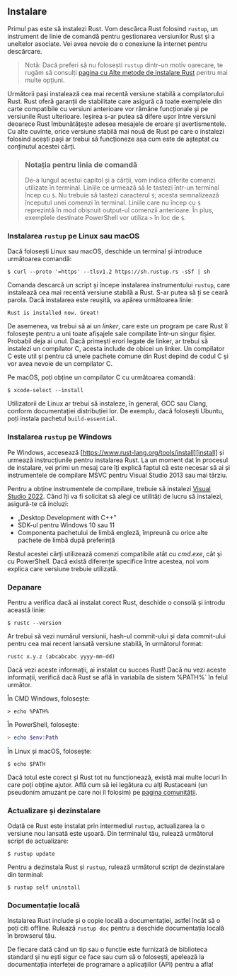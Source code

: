 ## Instalare

Primul pas este să instalezi Rust. Vom descărca Rust folosind `rustup`, un instrument de linie de comandă pentru gestionarea versiunilor Rust și a uneltelor asociate. Vei avea nevoie de o conexiune la internet pentru descărcare.

> Notă: Dacă preferi să nu folosești `rustup` dintr-un motiv oarecare, te rugăm
> să consulți [pagina cu Alte metode de instalare Rust][otherinstall] pentru
> mai multe opțiuni.

Următorii pași instalează cea mai recentă versiune stabilă a compilatorului Rust. Rust oferă garanții de stabilitate care asigură că toate exemplele din carte compatibile cu versiuni anterioare vor rămâne funcționale și pe versiunile Rust ulterioare. Ieșirea s-ar putea să difere ușor între versiuni deoarece Rust îmbunătățește adesea mesajele de eroare și avertismentele. Cu alte cuvinte, orice versiune stabilă mai nouă de Rust pe care o instalezi folosind acești pași ar trebui să funcționeze așa cum este de așteptat cu conținutul acestei cărți.

> ### Notația pentru linia de comandă
>
> De-a lungul acestui capitol și a cărții, vom indica diferite comenzi
> utilizate în terminal. Liniile ce urmează să le tastezi într-un terminal
> încep cu `$`. Nu trebuie să tastezi caracterul `$`; acesta semnalizează
> începutul unei comenzi în terminal. Liniile care nu încep cu `$` reprezintă
> în mod obișnuit output-ul comenzii anterioare. În plus, exemplele destinate
> PowerShell vor utiliza `>` în loc de `$`.

### Instalarea `rustup` pe Linux sau macOS

Dacă folosești Linux sau macOS, deschide un terminal și introduce următoarea comandă:

```console
$ curl --proto '=https' --tlsv1.2 https://sh.rustup.rs -sSf | sh
```

Comanda descarcă un script și începe instalarea instrumentului `rustup`, care instalează cea mai recentă versiune stabilă a Rust. S-ar putea să ți se ceară parola. Dacă instalarea este reușită, va apărea următoarea linie:

```text
Rust is installed now. Great!
```

De asemenea, va trebui să ai un *linker*, care este un program pe care Rust îl folosește pentru a uni toate afișajele sale compilate într-un singur fișier. Probabil deja ai unul. Dacă primești erori legate de linker, ar trebui să instalezi un compilator C, acesta include de obicei un linker. Un compilator C este util și pentru că unele pachete comune din Rust depind de codul C și vor avea nevoie de un compilator C.

Pe macOS, poți obține un compilator C cu următoarea comandă:

```console
$ xcode-select --install
```

Utilizatorii de Linux ar trebui să instaleze, în general, GCC sau Clang, conform documentației distribuției lor. De exemplu, dacă folosești Ubuntu, poți instala pachetul `build-essential`. 

### Instalarea `rustup` pe Windows

Pe Windows, accesează [https://www.rust-lang.org/tools/install][install] și urmează instrucțiunile pentru instalarea Rust. La un moment dat în procesul de instalare, vei primi un mesaj care îți explică faptul că este necesar să ai și instrumentele de compilare MSVC pentru Visual Studio 2013 sau mai târziu.

Pentru a obține instrumentele de compilare, trebuie să instalezi [Visual Studio 2022][visualstudio]. Când îți va fi solicitat să alegi ce utilități de lucru să instalezi, asigură-te că incluzi:

* „Desktop Development with C++”
* SDK-ul pentru Windows 10 sau 11
* Componenta pachetului de limbă engleză, împreună cu orice alte pachete de limbă după preferință

Restul acestei cărți utilizează comenzi compatibile atât cu *cmd.exe*, cât și cu PowerShell. Dacă există diferențe specifice între acestea, noi vom explica care versiune trebuie utilizată.

### Depanare

Pentru a verifica dacă ai instalat corect Rust, deschide o consolă și introdu această linie:

```console
$ rustc --version
```

Ar trebui să vezi numărul versiunii, hash-ul commit-ului și data commit-ului pentru cea mai recent lansată versiune stabilă, în următorul format:

```text
rustc x.y.z (abcabcabc yyyy-mm-dd)
```

Dacă vezi aceste informații, ai instalat cu succes Rust! Dacă nu vezi aceste informații, verifică dacă Rust se află în variabila de sistem %PATH%` în felul următor.

În CMD Windows, folosește:

```console
> echo %PATH%
```

În PowerShell, folosește:

```powershell
> echo $env:Path
```

În Linux și macOS, folosește:

```console
$ echo $PATH
```

Dacă totul este corect și Rust tot nu funcționează, există mai multe locuri în care poți obține ajutor. Află cum să iei legătura cu alți Rustaceani (un pseudonim amuzant pe care noi îl folosim) pe [pagina comunității][community].

### Actualizare și dezinstalare

Odată ce Rust este instalat prin intermediul `rustup`, actualizarea la o versiune nou lansată este ușoară. Din terminalul tău, rulează următorul script de actualizare:

```console
$ rustup update
```

Pentru a dezinstala Rust și `rustup`, rulează următorul script de dezinstalare din terminal:

```console
$ rustup self uninstall
```

### Documentație locală

Instalarea Rust include și o copie locală a documentației, astfel încât să o poți citi offline. Rulează `rustup doc` pentru a deschide documentația locală în browserul tău.

De fiecare dată când un tip sau o funcție este furnizată de biblioteca standard și nu ești sigur ce face sau cum să o folosești, apelează la documentația interfeței de programare a aplicațiilor (API) pentru a afla!

[otherinstall]: https://forge.rust-lang.org/infra/other-installation-methods.html
[install]: https://www.rust-lang.org/tools/install
[visualstudio]: https://visualstudio.microsoft.com/downloads/
[community]: https://www.rust-lang.org/community
